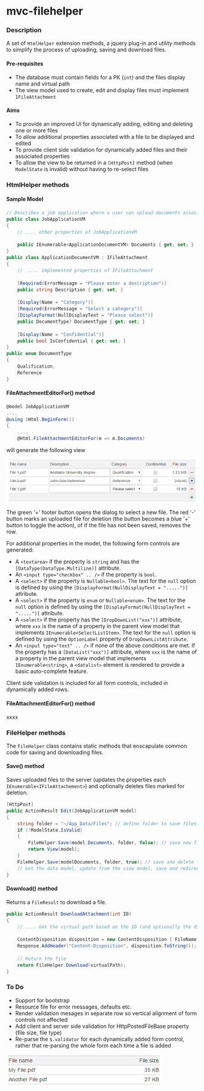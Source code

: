 # mvc-filehelper
### Description
A set of `HtmlHelper` extension methods, a jquery plug-in and utility methods to simplify the process of uploading, saving and download files.

#### Pre-requisites
- The database must contain fields for a PK (`int`) and the files display name and virtual path
- The view model used to create, edit and display files must implement `IFileAttachment`

#### Aims
- To provide an improved UI for dynamically adding, editing and deleting one or more files
- To allow additional properties associated with a file to be displayed and edited
- To provide client side validation for dynamically added files and their associated properties
- To allow the view to be returned in a `[HttpPost]` method (when `ModelState` is invalid) without having to re-select files

### HtmlHelper methods

#### Sample Model

```c#
// Describes a job application where a user can upload documents associated with the application
public class JobApplicationVM
{
    // .... other properties of JobApplicationVM
    
    public IEnumerable<ApplicationDocumentVM> Documents { get; set; }
}
public class ApplicationDocumentVM : IFileAttachment
{
    //  .... implemented properties of IFileAttachment
    
    [Required(ErrorMessage = "Please enter a description")]
    public string Description { get; set; }
    
    [Display(Name = "Category")]
    [Required(ErrorMessage = "Select a category")]
    [DisplayFormat(NullDisplayText = "Please select")]
    public DocumentType? DocumentType { get; set; }
    
    [Display(Name = "Confidential")]
    public bool IsConfidential { get; set; }
}
public enum DocumentType
{
    Qualification,
    Reference
}
```

#### FileAttachmentEditorFor() method

```c#
@model JobApplicationVM
....
@using (Html.BeginForm())
{
    ....
    @Html.FileAttachmentEditorFor(m => m.Documents)
```

will generate the following view

<img src="/Images/file-attachment-edit.png" />

The green '+' footer button opens the dialog to select a new file. The red '-' button marks an uploaded file for deletion (the button becomes a blue '+' button to toggle the action), of if the file has not been saved, removes the row.

For additional properties in the model, the following form controls are generated:
- A `<textarea>` if the property is `string` and has the `[DataType(DataType.Multiline)]` attribute.
- An `<input type="checkbox" .. />` if the property is `bool`.
- A `<select>` if the property is `Nullable<bool>`. The text for the `null` option is defined by using the `[DisplayFormat(NullDisplayText = ".....")]` attribute.
- A `<select>` if the property is `enum` or `Nullable<enum>`. The text for the `null` option is defined by using the `[DisplayFormat(NullDisplayText = ".....")]` attribute.
- A `<select>` if the property has the `[DropDownList("xxx")]` attribute, where `xxx` is the name of a property in the parent view model that implements `IEnumerable<SelectListItem>`. The text for the `null` option is defined by using the `OptionLabel` property of `DropDownListAttribute`.
- An `<input type="text" .. />` if none of the above conditions are met. If the property has a `[DataList("xxx")]` attribute, where `xxx` is the name of a property in the parent view model that implements `IEnumerable<string>`, a `<datalist>` element is rendered to provide a basic auto-complete feature.

Client side validation is included for all form controls, included in dynamically added rows.

#### FileAttachmentEditorFor() method

xxxx

### FileHelper methods

The `FileHelper` class contains static methods that enscapulate common code for saving and downloading files.

#### Save() method

Saves uploaded files to the server (updates the properties each `IEnumerable<IFileAttachement>`) and optionally deletes files marked for deletion.

```c#
[HttpPost]
public ActionResult Edit(JobApplicationVM model)
{
    string folder = "~/App_Data/Files"; // define folder to save files
    if (!ModelState.IsValid)
    {
        FileHelper.Save(model.Documents, folder, false); // save new files only
        return View(model);
    }      
    FileHelper.Save(modelDocuments, folder, true); // save and delete files
    // Get the data model, update from the view model, save and redirect
}
```

#### Download() method

Returns a `FileResult` to download a file.

```c#
public ActionResult DownloadAttachment(int ID)
{
    // .... Get the virtual path based on the ID (and optionally the display name if setting the ContentDisposition) 
    
    ContentDisposition disposition = new ContentDisposition { FileName = displayName, Inline = false };
    Response.AddHeader("Content-Disposition", disposition.ToString());
    
    // Return the file
    return FileHelper.Download(virtualPath);
}
```

### To Do
- Support for bootstrap
- Resource file for error messages, defaults etc.
- Render validation mesages in separate row so vertical alignment of form controls not affected
- Add client and server side validation for HttpPostedFileBase property (file size, file type)
- Re-parse the `$.validator` for each dynamically added form control, rather that re-parsing the whole form each time a file is added



<img src="/Images/file-attachment-display.png" />


